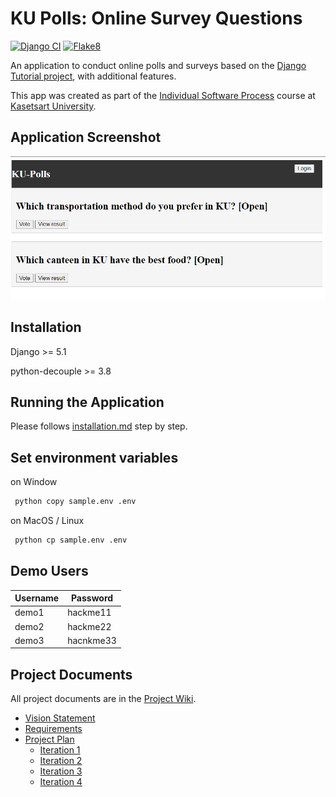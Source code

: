 # KU Polls: Online Survey Questions 
[![Django CI](https://github.com/SariyaP/ku-polls/actions/workflows/django.yml/badge.svg)](https://github.com/SariyaP/ku-polls/actions/workflows/django.yml)
[![Flake8](https://github.com/SariyaP/ku-polls/actions/workflows/flake8.yml/badge.svg)](https://github.com/SariyaP/ku-polls/actions/workflows/flake8.yml)

An application to conduct online polls and surveys based
on the [Django Tutorial project](https://docs.djangoproject.com/en/4.1/intro/tutorial02/), with
additional features.

This app was created as part of the [Individual Software Process](
https://cpske.github.io/ISP) course at [Kasetsart University](https://www.ku.ac.th).
## Application Screenshot
![img.png](img.png)



## Installation

Django >= 5.1

python-decouple >= 3.8

## Running the Application
Please follows [installation.md](./installation.md) step by step.
## Set environment variables
on Window

```sh
 python copy sample.env .env
 ```

on MacOS / Linux

```sh
 python cp sample.env .env 
 ```

## Demo Users
| Username  | Password        |
|-----------|-----------------|
|   demo1   | hackme11 |
|   demo2   | hackme22 |
|   demo3   | hacnkme33 |

## Project Documents
All project documents are in the [Project Wiki](../../wiki).

- [Vision Statement](../../wiki/Vision-and-Scope)
- [Requirements](../../wiki/Requirements)
- [Project Plan](../../wiki/Project-Plan)
  - [Iteration 1](../../wiki/Iteration-1-Plan)
  - [Iteration 2](../../wiki/Iteration-2-Plan)
  - [Iteration 3](../../wiki/Iteration-3-Plan)
  - [Iteration 4](../../wiki/Iteration-4-Plan)

